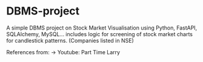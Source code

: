 # DBMS-project

A simple DBMS project on Stock Market Visualisation using Python, FastAPI, SQLAlchemy, MySQL... includes logic for screening of stock market charts for candlestick patterns.
(Companies listed in NSE)


References from:
-> Youtube: Part Time Larry
